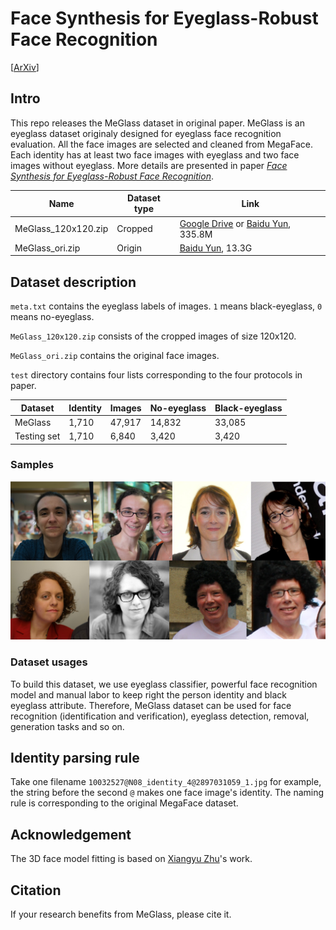 # Face Synthesis for Eyeglass-Robust Face Recognition
[[ArXiv](https://arxiv.org/abs/1806.01196)]

## Intro
This repo releases the MeGlass dataset in original paper.
MeGlass is an eyeglass dataset originaly designed for eyeglass face recognition evaluation. All the face images are selected 
and cleaned from MegaFace. Each identity has at least two face images with eyeglass and two face images without eyeglass.
More details are presented in paper [*Face Synthesis for Eyeglass-Robust Face Recognition*](https://arxiv.org/abs/1806.01196).

|Name|Dataset type|Link|
|-|-|-|
|MeGlass_120x120.zip|Cropped|[Google Drive](https://drive.google.com/file/d/1V0c8p6MOlSFY5R-Hu9LxYZYLXd8B8j9q/view?usp=sharing) or [Baidu Yun](https://pan.baidu.com/s/1QPGi22RaNWJrV1w5wNbSkg), 335.8M|
|MeGlass_ori.zip|Origin|[Baidu Yun](https://pan.baidu.com/s/17EBZz3LkQzyn44VL45udTg), 13.3G|

## Dataset description
`meta.txt` contains the eyeglass labels of images. `1` means black-eyeglass, `0` means no-eyeglass.

`MeGlass_120x120.zip` consists of the cropped images of size 120x120.

`MeGlass_ori.zip` contains the original face images. 

`test` directory contains four lists corresponding to the four protocols in paper.

|Dataset|Identity|Images|No-eyeglass|Black-eyeglass|
|-|-|-|-|-|
|MeGlass|1,710|47,917|14,832|33,085|
|Testing set|1,710|6,840|3,420|3,420|

### Samples
<p align="center">
    <img src="samples/samples.jpg", width="800px">
</p>

### Dataset usages
To build this dataset, we use eyeglass classifier, powerful face recognition model and manual labor to keep right the person identity and black eyeglass attribute.
Therefore, MeGlass dataset can be used for face recognition (identification and verification), eyeglass detection, removal, generation tasks and so on.


## Identity parsing rule
Take one filename `10032527@N08_identity_4@2897031059_1.jpg` for example, the string before the second `@` makes one face image's identity.
The naming rule is corresponding to the original MegaFace dataset.

## Acknowledgement
The 3D face model fitting is based on [Xiangyu Zhu](http://www.cbsr.ia.ac.cn/users/xiangyuzhu/)'s work.

## Citation
If your research benefits from MeGlass, please cite it.
